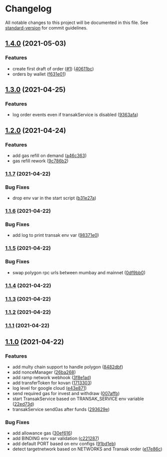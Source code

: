 # Changelog

All notable changes to this project will be documented in this file. See [standard-version](https://github.com/conventional-changelog/standard-version) for commit guidelines.

## [1.4.0](https://github.com/aboutlo/casval-gas-station/compare/v1.3.0...v1.4.0) (2021-05-03)


### Features

* create first draft of order ([#1](https://github.com/aboutlo/casval-gas-station/issues/1)) ([40611bc](https://github.com/aboutlo/casval-gas-station/commit/40611bc54304f3cf21d3950583792e5ec29809bd))
* orders by wallet ([f631e01](https://github.com/aboutlo/casval-gas-station/commit/f631e012e97ea7a71d15b17938f952858a943fd1))

## [1.3.0](https://github.com/aboutlo/casval-gas-station/compare/v1.2.0...v1.3.0) (2021-04-25)


### Features

* log order events even if transakService is disabled ([9363afa](https://github.com/aboutlo/casval-gas-station/commit/9363afad8545150368d553637c52c7ac07c4f04d))

## [1.2.0](https://github.com/aboutlo/casval-gas-station/compare/v1.1.7...v1.2.0) (2021-04-24)


### Features

* add gas refill on demand ([a46c363](https://github.com/aboutlo/casval-gas-station/commit/a46c363f76b858239b8cecd3a0a96e86c78f6cb3))
* gas refill rework ([9c786b2](https://github.com/aboutlo/casval-gas-station/commit/9c786b2ca44296f02b0922fe2f1fb9e5bd06b64d))

### [1.1.7](https://github.com/aboutlo/casval-gas-station/compare/v1.1.6...v1.1.7) (2021-04-22)


### Bug Fixes

* drop env var in the start script ([b31e27a](https://github.com/aboutlo/casval-gas-station/commit/b31e27a51a419fdd683a6baaf11ed00dbfe9ba40))

### [1.1.6](https://github.com/aboutlo/casval-gas-station/compare/v1.1.5...v1.1.6) (2021-04-22)


### Bug Fixes

* add log to print transak env var ([98371e0](https://github.com/aboutlo/casval-gas-station/commit/98371e0c5425f13f261e3e04c27bc4d9710ebeff))

### [1.1.5](https://github.com/aboutlo/casval-gas-station/compare/v1.1.4...v1.1.5) (2021-04-22)


### Bug Fixes

* swap polygon rpc urls between mumbay and mainnet ([0df9bb0](https://github.com/aboutlo/casval-gas-station/commit/0df9bb01f19c5edd39efd6e9e0d1760b1a6ac5a3))

### [1.1.4](https://github.com/aboutlo/casval-gas-station/compare/v1.1.3...v1.1.4) (2021-04-22)

### [1.1.3](https://github.com/aboutlo/casval-gas-station/compare/v1.1.2...v1.1.3) (2021-04-22)

### [1.1.2](https://github.com/aboutlo/casval-gas-station/compare/v1.1.1...v1.1.2) (2021-04-22)

### [1.1.1](https://github.com/aboutlo/casval-gas-station/compare/v1.1.0...v1.1.1) (2021-04-22)

## [1.1.0](https://github.com/aboutlo/casval-gas-station/compare/v1.0.1...v1.1.0) (2021-04-22)


### Features

* add multy chain support to handle polygon ([8482dbf](https://github.com/aboutlo/casval-gas-station/commit/8482dbf1cbd539ffb6889a3942bc1cef15d650bb))
* add nonceManager ([26ba268](https://github.com/aboutlo/casval-gas-station/commit/26ba26872a44525e92738303e3d2f9b60a0791e6))
* add ramp network webhook ([3f8e1ad](https://github.com/aboutlo/casval-gas-station/commit/3f8e1ad2c7f1aeca09710701c4933a92fcf5f599))
* add transferToken for kovan ([1713303](https://github.com/aboutlo/casval-gas-station/commit/17133039d848e22d073fe56157b16772c516a68e))
* log level for google cloud ([e43e871](https://github.com/aboutlo/casval-gas-station/commit/e43e871d51a2a0b7ffd943bf492500acb8dbdfc4))
* send required gas for invest and withdraw ([007affb](https://github.com/aboutlo/casval-gas-station/commit/007affb5a65714c46ad48a9d24f5c64a9f421ab3))
* start TransakService based on TRANSAK_SERVICE env variable ([22ed73d](https://github.com/aboutlo/casval-gas-station/commit/22ed73db7e53c3c4c42d497d107e03be13d29102))
* transakService sendGas after funds ([293629e](https://github.com/aboutlo/casval-gas-station/commit/293629ebfee20dcb366327c4105d0fa0fbeff036))


### Bug Fixes

* add allowance gas ([30ef616](https://github.com/aboutlo/casval-gas-station/commit/30ef6169988cc55047f9de9d08b83329c237d4a1))
* add BINDING env var validation ([c221287](https://github.com/aboutlo/casval-gas-station/commit/c221287fdf5f2a2849dc802a64e4fe2158ba4e04))
* add default PORT based on env configs ([91bd1eb](https://github.com/aboutlo/casval-gas-station/commit/91bd1eb711f85e9fd9e9fa80e1a27fc18116e075))
* detect targetnetwork based on NETWORKS and Transak order ([e17e86c](https://github.com/aboutlo/casval-gas-station/commit/e17e86c8e9f551d1b148867e2fb7560997093e6a))
